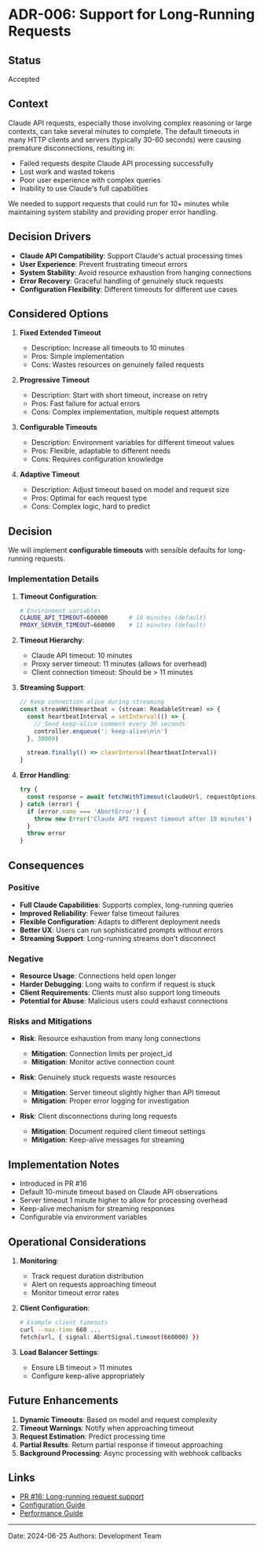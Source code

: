 # ADR-006: Support for Long-Running Requests

## Status

Accepted

## Context

Claude API requests, especially those involving complex reasoning or large contexts, can take several minutes to complete. The default timeouts in many HTTP clients and servers (typically 30-60 seconds) were causing premature disconnections, resulting in:

- Failed requests despite Claude API processing successfully
- Lost work and wasted tokens
- Poor user experience with complex queries
- Inability to use Claude's full capabilities

We needed to support requests that could run for 10+ minutes while maintaining system stability and providing proper error handling.

## Decision Drivers

- **Claude API Compatibility**: Support Claude's actual processing times
- **User Experience**: Prevent frustrating timeout errors
- **System Stability**: Avoid resource exhaustion from hanging connections
- **Error Recovery**: Graceful handling of genuinely stuck requests
- **Configuration Flexibility**: Different timeouts for different use cases

## Considered Options

1. **Fixed Extended Timeout**
   - Description: Increase all timeouts to 10 minutes
   - Pros: Simple implementation
   - Cons: Wastes resources on genuinely failed requests

2. **Progressive Timeout**
   - Description: Start with short timeout, increase on retry
   - Pros: Fast failure for actual errors
   - Cons: Complex implementation, multiple request attempts

3. **Configurable Timeouts**
   - Description: Environment variables for different timeout values
   - Pros: Flexible, adaptable to different needs
   - Cons: Requires configuration knowledge

4. **Adaptive Timeout**
   - Description: Adjust timeout based on model and request size
   - Pros: Optimal for each request type
   - Cons: Complex logic, hard to predict

## Decision

We will implement **configurable timeouts** with sensible defaults for long-running requests.

### Implementation Details

1. **Timeout Configuration**:

   ```bash
   # Environment variables
   CLAUDE_API_TIMEOUT=600000      # 10 minutes (default)
   PROXY_SERVER_TIMEOUT=660000    # 11 minutes (default)
   ```

2. **Timeout Hierarchy**:
   - Claude API timeout: 10 minutes
   - Proxy server timeout: 11 minutes (allows for overhead)
   - Client connection timeout: Should be > 11 minutes

3. **Streaming Support**:

   ```typescript
   // Keep connection alive during streaming
   const streamWithHeartbeat = (stream: ReadableStream) => {
     const heartbeatInterval = setInterval(() => {
       // Send keep-alive comment every 30 seconds
       controller.enqueue(': keep-alive\n\n')
     }, 30000)

     stream.finally(() => clearInterval(heartbeatInterval))
   }
   ```

4. **Error Handling**:
   ```typescript
   try {
     const response = await fetchWithTimeout(claudeUrl, requestOptions, CLAUDE_API_TIMEOUT)
   } catch (error) {
     if (error.name === 'AbortError') {
       throw new Error('Claude API request timeout after 10 minutes')
     }
     throw error
   }
   ```

## Consequences

### Positive

- **Full Claude Capabilities**: Supports complex, long-running queries
- **Improved Reliability**: Fewer false timeout failures
- **Flexible Configuration**: Adapts to different deployment needs
- **Better UX**: Users can run sophisticated prompts without errors
- **Streaming Support**: Long-running streams don't disconnect

### Negative

- **Resource Usage**: Connections held open longer
- **Harder Debugging**: Long waits to confirm if request is stuck
- **Client Requirements**: Clients must also support long timeouts
- **Potential for Abuse**: Malicious users could exhaust connections

### Risks and Mitigations

- **Risk**: Resource exhaustion from many long connections
  - **Mitigation**: Connection limits per project_id
  - **Mitigation**: Monitor active connection count

- **Risk**: Genuinely stuck requests waste resources
  - **Mitigation**: Server timeout slightly higher than API timeout
  - **Mitigation**: Proper error logging for investigation

- **Risk**: Client disconnections during long requests
  - **Mitigation**: Document required client timeout settings
  - **Mitigation**: Keep-alive messages for streaming

## Implementation Notes

- Introduced in PR #16
- Default 10-minute timeout based on Claude API observations
- Server timeout 1 minute higher to allow for processing overhead
- Keep-alive mechanism for streaming responses
- Configurable via environment variables

## Operational Considerations

1. **Monitoring**:
   - Track request duration distribution
   - Alert on requests approaching timeout
   - Monitor timeout error rates

2. **Client Configuration**:

   ```bash
   # Example client timeouts
   curl --max-time 660 ...
   fetch(url, { signal: AbortSignal.timeout(660000) })
   ```

3. **Load Balancer Settings**:
   - Ensure LB timeout > 11 minutes
   - Configure keep-alive appropriately

## Future Enhancements

1. **Dynamic Timeouts**: Based on model and request complexity
2. **Timeout Warnings**: Notify when approaching timeout
3. **Request Estimation**: Predict processing time
4. **Partial Results**: Return partial response if timeout approaching
5. **Background Processing**: Async processing with webhook callbacks

## Links

- [PR #16: Long-running request support](https://github.com/Moonsong-Labs/agent-prompttrain/pull/16)
- [Configuration Guide](../../01-Getting-Started/configuration.md#timeouts)
- [Performance Guide](../../05-Troubleshooting/performance.md)

---

Date: 2024-06-25
Authors: Development Team
